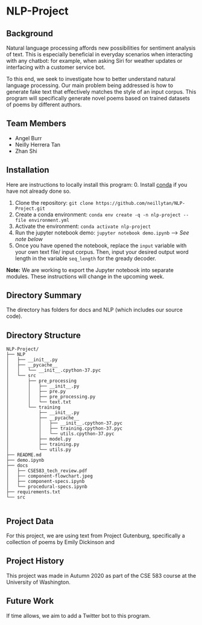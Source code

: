 # NLP-Project

## Background
Natural language processing affords new possibilities for sentiment analysis of text. This is especially beneficial in everyday scenarios when interacting with any chatbot: for example, when asking Siri for weather updates or interfacing with a customer service bot.

To this end, we seek to investigate how to better understand natural language processing. Our main problem being addressed is how to generate fake text that effectively matches the style of an input corpus. This program will specifically generate novel poems based on trained datasets of poems by different authors.

## Team Members
* Angel Burr
* Neilly Herrera Tan
* Zhan Shi

## Installation
Here are instructions to locally install this program:
0. Install [conda](https://docs.conda.io/projects/conda/en/latest/user-guide/install/) if you have not already done so.
1. Clone the repository: `git clone https://github.com/neillytan/NLP-Project.git`
2. Create a conda environment: `conda env create -q -n nlp-project --file environment.yml`
3. Activate the environment: `conda activate nlp-project`
4. Run the jupyter notebook demo: `jupyter notebook demo.ipynb` --> *See note below*
5. Once you have opened the notebook, replace the `input` variable with your own text file/ input corpus. Then, input your desired output word length in the variable `seq_length` for the gready decoder. 

**Note:** We are working to export the Jupyter notebook into separate modules. These instructions will change in the upcoming week. 

## Directory Summary
The directory has folders for docs and NLP (which includes our source code).

## Directory Structure
```
NLP-Project/
├── NLP
│   ├── __init__.py
│   ├── __pycache__
│   │   └── __init__.cpython-37.pyc
│   └── src
│       ├── pre_processing
│       │   ├── __init__.py
│       │   ├── pre.py
│       │   ├── pre_processing.py
│       │   └── text.txt
│       └── training
│           ├── __init__.py
│           ├── __pycache__
│           │   ├── __init__.cpython-37.pyc
│           │   ├── training.cpython-37.pyc
│           │   └── utils.cpython-37.pyc
│           ├── model.py
│           ├── training.py
│           └── utils.py
├── README.md
├── demo.ipynb
├── docs
│   ├── CSE583_tech_review.pdf
│   ├── component-flowchart.jpeg
│   ├── component-specs.ipynb
│   └── procedural-specs.ipynb
├── requirements.txt
└── src


```

## Project Data 
For this project, we are using text from Project Gutenburg, specifically a collection of poems by Emily Dickinson and 

## Project History 
This project was made in Autumn 2020 as part of the CSE 583 course at the University of Washington.

## Future Work
If time allows, we aim to add a Twitter bot to this program. 